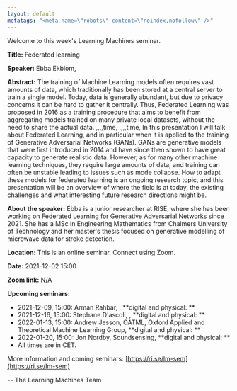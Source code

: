 ```yaml
---
layout: default
metatags: "<meta name=\"robots\" content=\"noindex,nofollow\" />"
---
```

 
Welcome to this week's Learning Machines seminar.

**Title:** Federated learning

**Speaker:** Ebba Ekblom, 

**Abstract:** The training of Machine Learning models often requires vast amounts of data, which traditionally has been stored at a central server to train a single model. Today, data is generally abundant, but due to privacy concerns it can be hard to gather it centrally. Thus, Federated Learning was proposed in 2016 as a training procedure that aims to benefit from aggregating models trained on many private local datasets, without the need to share the actual data. ,,,,time,
,,,,time,
In this presentation I will talk about Federated Learning, and in particular when it is applied to the training of Generative Adversarial Networks (GANs). GANs are generative models that were first introduced in 2014 and have since then shown to have great capacity to generate realistic data. However, as for many other machine learning techniques, they require large amounts of data, and training can often be unstable leading to issues such as mode collapse. How to adapt these models for federated learning is an ongoing research topic, and this presentation will be an overview of where the field is at today, the existing challenges and what interesting future research directions might be.

**About the speaker:** Ebba is a junior researcher at RISE, where she has been working on Federated Learning for Generative Adversarial Networks since 2021. She has a MSc in Engineering Mathematics from Chalmers University of Technology and her master&#x27;s thesis focused on generative modelling of microwave data for stroke detection.

**Location:** This is an online seminar. Connect using Zoom.

**Date:** 2021-12-02 15:00

**Zoom link:** [N/A](N/A)

**Upcoming seminars:**

* 2021-12-09, 15:00: Arman Rahbar, , **digital and physical: **
* 2021-12-16, 15:00: Stephane D'ascoli, , **digital and physical: **
* 2022-01-13, 15:00: Andrew Jesson, OATML, Oxford Applied and Theoretical Machine Learning Group, **digital and physical: **
* 2022-01-20, 15:00: Jon Nordby, Soundsensing, **digital and physical: **
* All times are in CET.

More information and coming seminars: [https://ri.se/lm-sem](https://ri.se/lm-sem)

-- The Learning Machines Team


